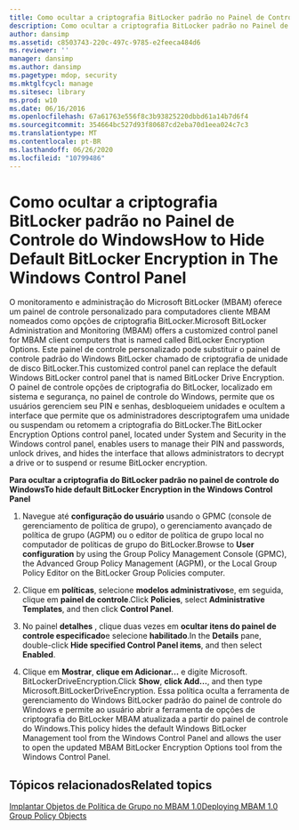 ```yaml
---
title: Como ocultar a criptografia BitLocker padrão no Painel de Controle do Windows
description: Como ocultar a criptografia BitLocker padrão no Painel de Controle do Windows
author: dansimp
ms.assetid: c8503743-220c-497c-9785-e2feeca484d6
ms.reviewer: ''
manager: dansimp
ms.author: dansimp
ms.pagetype: mdop, security
ms.mktglfcycl: manage
ms.sitesec: library
ms.prod: w10
ms.date: 06/16/2016
ms.openlocfilehash: 67a61763e556f8c3b93825220dbbd61a14b7d6f4
ms.sourcegitcommit: 354664bc527d93f80687cd2eba70d1eea024c7c3
ms.translationtype: MT
ms.contentlocale: pt-BR
ms.lasthandoff: 06/26/2020
ms.locfileid: "10799486"
---
```

# <span data-ttu-id="8f579-103">Como ocultar a criptografia BitLocker padrão no Painel de Controle do Windows</span><span class="sxs-lookup"><span data-stu-id="8f579-103">How to Hide Default BitLocker Encryption in The Windows Control Panel</span></span>


<span data-ttu-id="8f579-104">O monitoramento e administração do Microsoft BitLocker (MBAM) oferece um painel de controle personalizado para computadores cliente MBAM nomeados como opções de criptografia BitLocker.</span><span class="sxs-lookup"><span data-stu-id="8f579-104">Microsoft BitLocker Administration and Monitoring (MBAM) offers a customized control panel for MBAM client computers that is named called BitLocker Encryption Options.</span></span> <span data-ttu-id="8f579-105">Este painel de controle personalizado pode substituir o painel de controle padrão do Windows BitLocker chamado de criptografia de unidade de disco BitLocker.</span><span class="sxs-lookup"><span data-stu-id="8f579-105">This customized control panel can replace the default Windows BitLocker control panel that is named BitLocker Drive Encryption.</span></span> <span data-ttu-id="8f579-106">O painel de controle opções de criptografia do BitLocker, localizado em sistema e segurança, no painel de controle do Windows, permite que os usuários gerenciem seu PIN e senhas, desbloqueiem unidades e ocultem a interface que permite que os administradores descriptografem uma unidade ou suspendam ou retomem a criptografia do BitLocker.</span><span class="sxs-lookup"><span data-stu-id="8f579-106">The BitLocker Encryption Options control panel, located under System and Security in the Windows control panel, enables users to manage their PIN and passwords, unlock drives, and hides the interface that allows administrators to decrypt a drive or to suspend or resume BitLocker encryption.</span></span>

**<span data-ttu-id="8f579-107">Para ocultar a criptografia do BitLocker padrão no painel de controle do Windows</span><span class="sxs-lookup"><span data-stu-id="8f579-107">To hide default BitLocker Encryption in the Windows Control Panel</span></span>**

1.  <span data-ttu-id="8f579-108">Navegue até **configuração do usuário** usando o GPMC (console de gerenciamento de política de grupo), o gerenciamento avançado de política de grupo (AGPM) ou o editor de política de grupo local no computador de políticas de grupo do BitLocker.</span><span class="sxs-lookup"><span data-stu-id="8f579-108">Browse to **User configuration** by using the Group Policy Management Console (GPMC), the Advanced Group Policy Management (AGPM), or the Local Group Policy Editor on the BitLocker Group Policies computer.</span></span>

2.  <span data-ttu-id="8f579-109">Clique em **políticas**, selecione **modelos administrativos**e, em seguida, clique em **painel de controle**.</span><span class="sxs-lookup"><span data-stu-id="8f579-109">Click **Policies**, select **Administrative Templates**, and then click **Control Panel**.</span></span>

3.  <span data-ttu-id="8f579-110">No painel **detalhes** , clique duas vezes em **ocultar itens do painel de controle especificado**e selecione **habilitado**.</span><span class="sxs-lookup"><span data-stu-id="8f579-110">In the **Details** pane, double-click **Hide specified Control Panel items**, and then select **Enabled**.</span></span>

4.  <span data-ttu-id="8f579-111">Clique em **Mostrar**, **clique em Adicionar...** e digite Microsoft. BitLockerDriveEncryption.</span><span class="sxs-lookup"><span data-stu-id="8f579-111">Click **Show**, **click Add…**, and then type Microsoft.BitLockerDriveEncryption.</span></span> <span data-ttu-id="8f579-112">Essa política oculta a ferramenta de gerenciamento do Windows BitLocker padrão do painel de controle do Windows e permite ao usuário abrir a ferramenta de opções de criptografia do BitLocker MBAM atualizada a partir do painel de controle do Windows.</span><span class="sxs-lookup"><span data-stu-id="8f579-112">This policy hides the default Windows BitLocker Management tool from the Windows Control Panel and allows the user to open the updated MBAM BitLocker Encryption Options tool from the Windows Control Panel.</span></span>

## <span data-ttu-id="8f579-113">Tópicos relacionados</span><span class="sxs-lookup"><span data-stu-id="8f579-113">Related topics</span></span>


[<span data-ttu-id="8f579-114">Implantar Objetos de Política de Grupo no MBAM 1.0</span><span class="sxs-lookup"><span data-stu-id="8f579-114">Deploying MBAM 1.0 Group Policy Objects</span></span>](deploying-mbam-10-group-policy-objects.md)

 

 





